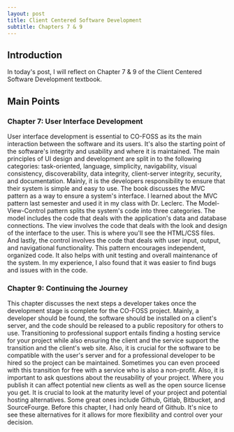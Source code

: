 ```yaml
---
layout: post
title: Client Centered Software Development
subtitle: Chapters 7 & 9
---
```

## Introduction
In today's post, I will reflect on Chapter 7 & 9 of the Client Centered Software Development textbook.

## Main Points

### Chapter 7: User Interface Development
User interface development is essential to CO-FOSS as its the main interaction between the software and its users. It's also the starting point of the software's integrity and usability and where it is  maintained. The main principles of UI design and development are split in to the following categories: task-oriented, language, simplicity, navigability, visual consistency, discoverability, data integrity, client-server integrity, security, and documentation. Mainly, it is the developers responsibility to ensure that their system is simple and easy to use. The book discusses the MVC pattern as a way to ensure a system's interface. I learned about the MVC pattern last semester and used it in my class with Dr. Leclerc. The Model-View-Control pattern splits the system's code into three categories. The model includes the code that deals with the application's data and database connections. The view involves the code that deals with the look and design of the interface to the user. This is where you'll see the HTML/CSS files. And lastly, the control involves the code that deals with user input, output, and navigational functionality. This pattern encourages independent, organized code. It also helps with unit testing and overall maintenance of the system. In my experience, I also found that it was easier to find bugs and issues with in the code. 

### Chapter 9: Continuing the Journey 
This chapter discusses the next steps a developer takes once the development stage is complete for the CO-FOSS project. Mainly, a developer should be found, the software should be installed on a client's server, and the code should be released to a public repository for others to use. Transitioning to professional support entails finding a hosting service for your project while also ensuring the client and the service support the transition and the client's web site. Also, it is crucial for the software to be compatible with the user's server and for a professional developer to be hired so the project can be maintained. Sometimes you can even proceed with this transition for free with a service who is also a non-profit. Also, it is important to ask questions about the reusability of your project. Where you publish it can affect potential new clients as well as the open source license you get. It is crucial to look at the maturity level of your project and potential hosting alternatives. Some great ones include Github, Gitlab, Bitbucket, and SourceFourge. Before this chapter, I had only heard of Github. It's nice to see these alternatives for it allows for more flexibility and control over your decision. 
